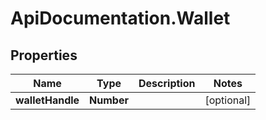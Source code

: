 # ApiDocumentation.Wallet

## Properties
Name | Type | Description | Notes
------------ | ------------- | ------------- | -------------
**walletHandle** | **Number** |  | [optional] 


